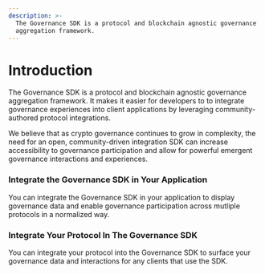 ```yaml
---
description: >-
  The Governance SDK is a protocol and blockchain agnostic governance
  aggregation framework.
---
```


# Introduction

The Governance SDK is a protocol and blockchain agnostic governance aggregation framework. It makes it easier for developers to to integrate governance experiences into client applications by leveraging community-authored protocol integrations.

We believe that as crypto governance continues to grow in complexity, the need for an open, community-driven integration SDK can increase accessibility to governance participation and allow for powerful emergent governance interactions and experiences.

### Integrate the Governance SDK in Your Application

You can integrate the Governance SDK in your application to display governance data and enable governance participation across mutliple protocols in a normalized way.

### Integrate Your Protocol In The Governance SDK

You can integrate your protocol into the Governance SDK to surface your governance data and interactions for any clients that use the SDK.





